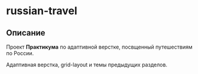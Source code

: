 # russian-travel

## Описание
Проект __Практикума__ по адаптивной верстке,
посвщенный путешествиям по России.

Адаптивная верстка, grid-layout и темы предыдущих разделов.
